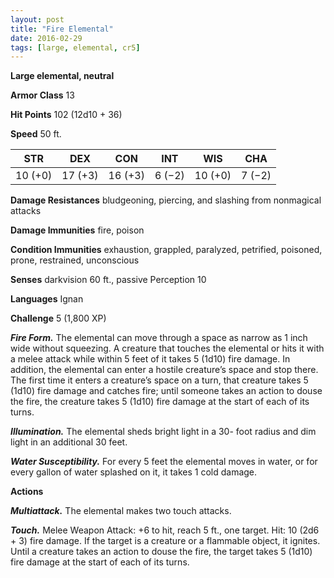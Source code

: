 ```yaml
---
layout: post
title: "Fire Elemental"
date: 2016-02-29
tags: [large, elemental, cr5]
---
```


**Large elemental, neutral**

**Armor Class** 13

**Hit Points** 102 (12d10 + 36)

**Speed** 50 ft.

|   STR   |   DEX   |   CON   |   INT   |   WIS   |   CHA   |
|:-----:|:-----:|:-----:|:-----:|:-----:|:-----:|
| 10 (+0) | 17 (+3) | 16 (+3) | 6 (−2) | 10 (+0) | 7 (−2) |

**Damage Resistances** bludgeoning, piercing, and slashing from nonmagical attacks 

**Damage Immunities** fire, poison 

**Condition Immunities** exhaustion, grappled, paralyzed, petrified, poisoned, prone, restrained, unconscious 

**Senses** darkvision 60 ft., passive Perception 10 

**Languages** Ignan 

**Challenge** 5 (1,800 XP)

***Fire Form.*** The elemental can move through a space as narrow as 1 inch wide without squeezing. A creature that touches the elemental or hits it with a melee attack while within 5 feet of it takes 5 (1d10) fire damage. In addition, the elemental can enter a hostile creature’s space and stop there. The first time it enters a creature’s space on a turn, that creature takes 5 (1d10) fire damage and catches fire; until someone takes an action to douse the fire, the creature takes 5 (1d10) fire damage at the start of each of its turns. 

***Illumination.*** The elemental sheds bright light in a 30- foot radius and dim light in an additional 30 feet. 

***Water Susceptibility.*** For every 5 feet the elemental moves in water, or for every gallon of water splashed on it, it takes 1 cold damage. 

**Actions** 

***Multiattack.*** The elemental makes two touch attacks. 

***Touch.*** Melee Weapon Attack: +6 to hit, reach 5 ft., one target. Hit: 10 (2d6 + 3) fire damage. If the target is a creature or a flammable object, it ignites. Until a creature takes an action to douse the fire, the target takes 5 (1d10) fire damage at the start of each of its turns.